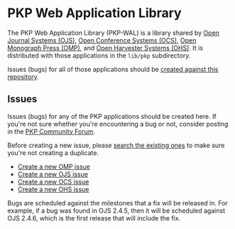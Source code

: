 PKP Web Application Library
=======

The PKP Web Application Library (PKP-WAL) is a library shared by [Open Journal Systems (OJS)](http://github.com/pkp/ojs), [Open Conference Systems (OCS)](http://github.com/pkp/ocs), [Open Monograph Press (OMP)](http://github.com/pkp/omp), and [Open Harvester Systems (OHS)](http://github.com/pkp/harvester). It is distributed with those applications in the `lib/pkp` subdirectory.

Issues (bugs) for all of those applications should be [created against this repository](https://github.com/pkp/pkp-lib/issues).

## Issues
Issues (bugs) for any of the PKP applications should be created here. If you're not sure whether you're encountering a bug or not, consider posting in the [PKP Community Forum](http://forum.pkp.sfu.ca/).

Before creating a new issue, please [search the existing ones](https://github.com/pkp/pkp-lib/issues) to make sure you're not creating a duplicate.

* [Create a new OMP issue](https://github.com/pkp/pkp-lib/issues/new?title=[OMP])
* [Create a new OJS issue](https://github.com/pkp/pkp-lib/issues/new?title=[OJS])
* [Create a new OCS issue](https://github.com/pkp/pkp-lib/issues/new?title=[OCS])
* [Create a new OHS issue](https://github.com/pkp/pkp-lib/issues/new?title=[OHS])

Bugs are scheduled against the milestones that a fix will be released in. For example, if a bug was found in OJS 2.4.5, then it will be scheduled against OJS 2.4.6, which is the first release that will include the fix.
